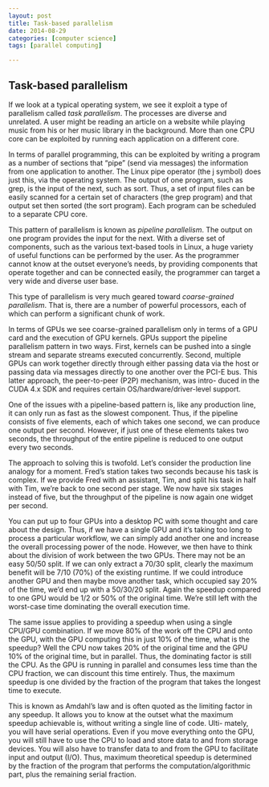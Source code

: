```yaml
---
layout: post
title: Task-based parallelism
date: 2014-08-29 
categories: [computer science]
tags: [parallel computing]

---
```


Task-based parallelism
---

If we look at a typical operating system, we see it exploit a type of parallelism called *task parallelism*. The processes are diverse and unrelated. A user might be reading an article on a website while playing music from his or her music library in the background. More than one CPU core can be exploited by running each application on a different core.

In terms of parallel programming, this can be exploited by writing a program as a number of sections that “pipe” (send via messages) the information from one application to another. The Linux pipe operator (the j symbol) does just this, via the operating system. The output of one program, such as grep, is the input of the next, such as sort. Thus, a set of input files can be easily scanned for a certain set of characters (the grep program) and that output set then sorted (the sort program). Each program can be scheduled to a separate CPU core.

This pattern of parallelism is known as *pipeline parallelism*. The output on one program provides the input for the next. With a diverse set of components, such as the various text-based tools in Linux, a huge variety of useful functions can be performed by the user. As the programmer cannot know at the outset everyone’s needs, by providing components that operate together and can be connected easily, the programmer can target a very wide and diverse user base.

This type of parallelism is very much geared toward *coarse-grained parallelism*. That is, there are a number of powerful processors, each of which can perform a significant chunk of work.

In terms of GPUs we see coarse-grained parallelism only in terms of a GPU card and the execution of GPU kernels. GPUs support the pipeline parallelism pattern in two ways. First, kernels can be pushed into a single stream and separate streams executed concurrently. Second, multiple GPUs can work together directly through either passing data via the host or passing data via messages directly to one another over the PCI-E bus. This latter approach, the peer-to-peer (P2P) mechanism, was intro- duced in the CUDA 4.x SDK and requires certain OS/hardware/driver-level support.


One of the issues with a pipeline-based pattern is, like any production line, it can only run as fast as the slowest component. Thus, if the pipeline consists of five elements, each of which takes one second, we can produce one output per second. However, if just one of these elements takes two seconds, the throughput of the entire pipeline is reduced to one output every two seconds.

The approach to solving this is twofold. Let’s consider the production line analogy for a moment. Fred’s station takes two seconds because his task is complex. If we provide Fred with an assistant, Tim, and split his task in half with Tim, we’re back to one second per stage. We now have six stages instead of five, but the throughput of the pipeline is now again one widget per second.

You can put up to four GPUs into a desktop PC with some thought and care about the design. Thus, if we have a single GPU and it’s taking too long to process a particular workflow, we can simply add another one and increase the overall processing power of the node. However, we then have to think about the division of work between the two GPUs. There may not be an easy 50/50 split. If we can only extract a 70/30 split, clearly the maximum benefit will be 7/10 (70%) of the existing runtime. If we could introduce another GPU and then maybe move another task, which occupied say 20% of the time, we’d end up with a 50/30/20 split. Again the speedup compared to one GPU would be 1/2 or 50% of the original time. We’re still left with the worst-case time dominating the overall execution time.

The same issue applies to providing a speedup when using a single CPU/GPU combination. If we move 80% of the work off the CPU and onto the GPU, with the GPU computing this in just 10% of the time, what is the speedup? Well the CPU now takes 20% of the original time and the GPU 10% of the original time, but in parallel. Thus, the dominating factor is still the CPU. As the GPU is running in parallel and consumes less time than the CPU fraction, we can discount this time entirely. Thus, the maximum speedup is one divided by the fraction of the program that takes the longest time to execute.

This is known as Amdahl’s law and is often quoted as the limiting factor in any speedup. It allows you to know at the outset what the maximum speedup achievable is, without writing a single line of code. Ulti- mately, you will have serial operations. Even if you move everything onto the GPU, you will still have to use the CPU to load and store data to and from storage devices. You will also have to transfer data to and from the GPU to facilitate input and output (I/O). Thus, maximum theoretical speedup is determined by the fraction of the program that performs the computation/algorithmic part, plus the remaining serial fraction.
